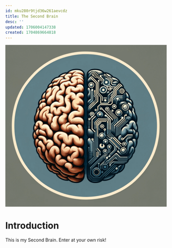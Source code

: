 ```yaml
---
id: mku280r9tjd36w261aevcdz
title: The Second Brain
desc: ''
updated: 1706004147338
created: 1704869664818
---
```


![](./assets/logo.png)

# Introduction

This is my Second Brain. Enter at your own risk!